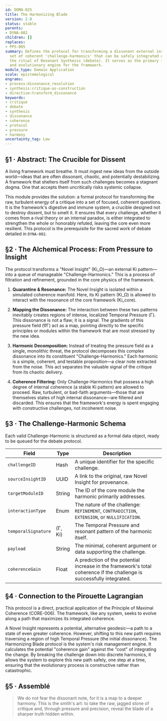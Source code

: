 ```yaml
---
id: DOMA-025
title: The Harmonizing Blade
version: 2.0
status: stable
parents:
- DYNA-002
children: []
replaces:
- PPS-005
summary: Defines the protocol for transforming a dissonant external insight into a
  set of coherent 'challenge-harmonics' that can be safely integrated or refuted through
  the ritual of Resonant Synthesis (debate). It serves as the primary immune system
  and evolutionary engine for the framework.
module_type: Domain Application
scale: epistemological
engrams:
- process:dissonance_resolution
- synthesis:critique-as-construction
- directive:transform_dissonance
keywords:
- critique
- debate
- synthesis
- dissonance
- coherence
- protocol
- pressure
- harmony
uncertainty_tag: Low
---
```

## §1 · Abstract: The Crucible for Dissent

A living framework must breathe. It must ingest new ideas from the outside world—ideas that are often dissonant, chaotic, and potentially destabilizing. A framework that shelters itself from such challenges becomes a stagnant dogma. One that accepts them uncritically risks systemic collapse.

This module provides the solution: a formal protocol for transforming the raw, turbulent energy of a critique into a set of focused, coherent questions. It is the framework's digestive and immune system, a crucible designed not to destroy dissent, but to smelt it. It ensures that every challenge, whether it comes from a rival theory or an internal paradox, is either integrated to strengthen the whole or honorably refuted, leaving the core even more resilient. This protocol is the prerequisite for the sacred work of debate detailed in `DYNA-002`.

## §2 · The Alchemical Process: From Pressure to Insight

The protocol transforms a "Novel Insight" (Ki_Ω)—an external Ki pattern—into a queue of manageable "Challenge-Harmonics." This is a process of filtration and refinement, grounded in the core physics of the framework.

1.  **Quarantine & Resonance:** The Novel Insight is isolated within a simulated coherence manifold. Here, its Ki pattern (Ki_Ω) is allowed to interact with the resonance of the core framework (Ki_core).

2.  **Mapping the Dissonance:** The interaction between these two patterns inevitably creates regions of intense, localized Temporal Pressure (Γ). This dissonance is not a flaw; it is a signal. The gradients of this pressure field (∇Γ) act as a map, pointing directly to the specific principles or modules within the framework that are most stressed by the new idea.

3.  **Harmonic Decomposition:** Instead of treating the pressure field as a single, monolithic threat, the protocol decomposes this complex dissonance into its constituent "Challenge-Harmonics." Each harmonic is a simple, coherent, and testable proposition—a clear note extracted from the noise. This act separates the valuable signal of the critique from its chaotic delivery.

4.  **Coherence Filtering:** Only Challenge-Harmonics that possess a high degree of internal coherence (a stable Ki pattern) are allowed to proceed. Raw, turbulent, or bad-faith arguments—those that are themselves states of high internal dissonance—are filtered and discarded. This ensures that the framework's energy is spent engaging with constructive challenges, not incoherent noise.

## §3 · The Challenge-Harmonic Schema

Each valid Challenge-Harmonic is structured as a formal data object, ready to be queued for the debate protocol.

| Field | Type | Description |
|---|---|---|
| `challengeID` | Hash | A unique identifier for the specific challenge. |
| `sourceInsightID` | UUID | A link to the original, raw Novel Insight for provenance. |
| `targetModuleID` | String | The ID of the core module the harmonic primarily addresses. |
| `interactionType` | Enum | The nature of the challenge: `REFINEMENT`, `CONTRADICTION`, `EXTENSION`, or `NULLIFICATION`. |
| `temporalSignature` | (Γ, Ki) | The Temporal Pressure and resonant pattern of the harmonic itself. |
| `payload` | String | The minimal, coherent argument or data supporting the challenge. |
| `coherenceGain` | Float | A prediction of the potential increase in the framework's total coherence if the challenge is successfully integrated. |

## §4 · Connection to the Pirouette Lagrangian

This protocol is a direct, practical application of the Principle of Maximal Coherence (CORE-006). The framework, like any system, seeks to evolve along a path that maximizes its integrated coherence.

A Novel Insight represents a potential, alternative geodesic—a path to a state of even greater coherence. However, shifting to this new path requires traversing a region of high Temporal Pressure (the initial dissonance). The Harmonizing Blade protocol is the system's risk management engine. It calculates the potential "coherence gain" against the "cost" of integrating the change. By breaking the challenge down into discrete harmonics, it allows the system to explore this new path safely, one step at a time, ensuring that the evolutionary process is constructive rather than catastrophic.

## §5 · Assemblé

> We do not fear the dissonant note, for it is a map to a deeper harmony. This is the smith's art: to take the raw, jagged stone of critique and, through pressure and precision, reveal the blade of a sharper truth hidden within.